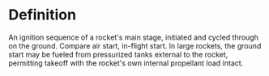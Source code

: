 # Definition

An ignition sequence of a rocket's main stage, initiated and cycled
through on the ground. Compare air start, in-flight start. In large
rockets, the ground start may be fueled from pressurized tanks external
to the rocket, permitting takeoff with the rocket's own internal
propellant load intact.
